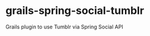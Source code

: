 grails-spring-social-tumblr
===========================

Grails plugin to use Tumblr via Spring Social API
